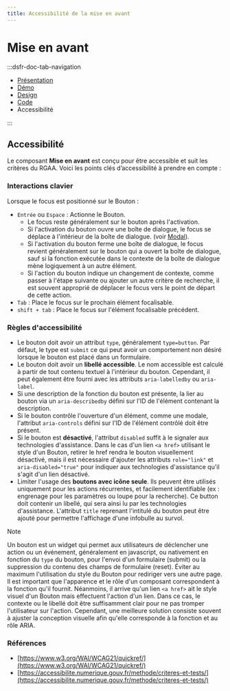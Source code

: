 ```yaml
---
title: Accessibilité de la mise en avant
---
```

# Mise en avant

:::dsfr-doc-tab-navigation
- [Présentation](../index.md)
- [Démo](../demo/index.md)
- [Design](../design/index.md)
- [Code](../code/index.md)
- Accessibilité

:::


## Accessibilité

Le composant **Mise en avant** est conçu pour être accessible et suit les critères du RGAA. Voici les points clés d’accessibilité à prendre en compte :

### Interactions clavier

Lorsque le focus est positionné sur le Bouton :
- `Entrée` ou `Espace` : Actionne le Bouton.
  - Le focus reste généralement sur le bouton après l'activation.
  - Si l'activation du bouton ouvre une boîte de dialogue, le focus se déplace à l'intérieur de la boîte de dialogue. (voir [Modal](../../modal/)).
  - Si l'activation du bouton ferme une boîte de dialogue, le focus revient généralement sur le bouton qui a ouvert la boîte de dialogue, sauf si la fonction exécutée dans le contexte de la boîte de dialogue mène logiquement à un autre élément.
  - Si l'action du bouton indique un changement de contexte, comme passer à l'étape suivante ou ajouter un autre critère de recherche, il est souvent approprié de déplacer le focus vers le point de départ de cette action.
- `Tab` : Place le focus sur le prochain élément focalisable.
- `shift + tab` : Place le focus sur l'élément focalisable précédent.


### Règles d'accessibilité

- Le bouton doit avoir un attribut `type`, généralement `type=button`. Par défaut, le type est `submit` ce qui peut avoir un comportement non désiré lorsque le bouton est placé dans un formulaire.
- Le bouton doit avoir un **libellé accessible**. Le nom accessible est calculé à partir de tout contenu textuel à l'intérieur du bouton. Cependant, il peut également être fourni avec les attributs `aria-labelledby` ou `aria-label`.
- Si une description de la fonction du bouton est présente, la lier au bouton via un `aria-describedby` défini sur l'ID de l'élément contenant la description.
- Si le bouton contrôle l'ouverture d'un élément, comme une modale, l'attribut `aria-controls` défini sur l'ID de l'élément contrôlé doit être présent.
- Si le bouton est **désactivé**, l'attribut `disabled` suffit à le signaler aux technologies d'assistance. Dans le cas d'un lien `<a href>` utilisant le style d'un Bouton, retirer le href rendra le bouton visuellement désactivé, mais il est nécessaire d'ajouter les attributs `role="link"` et `aria-disabled="true"` pour indiquer aux technologies d'assistance qu'il s'agit d'un lien désactivé.
- Limiter l'usage des **boutons avec icône seule**. Ils peuvent être utilisés uniquement pour les actions récurrentes, et facilement identifiable (ex : engrenage pour les paramètres ou loupe pour la recherche). Ce button doit contenir un libellé, qui sera ainsi lu par les technologies d'assistance. L'attribut `title` reprenant l'intitulé du bouton peut être ajouté pour permettre l'affichage d'une infobulle au survol.


> [!NOTE]
> Un bouton est un widget qui permet aux utilisateurs de déclencher une action ou un événement, généralement en javascript, ou nativement en fonction du `type` du bouton, pour l'envoi d'un formulaire (submit) ou la suppression du contenu des champs de formulaire (reset). Éviter au maximum l'utilisation du style du Bouton pour rediriger vers une autre page. Il est important que l'apparence et le rôle d'un composant correspondent à la fonction qu'il fournit. Néanmoins, il arrive qu'un lien `<a href>` ait le style visuel d'un Bouton mais effectuent l'action d'un lien. Dans ce cas, le contexte ou le libellé doit être suffisamment clair pour ne pas tromper l'utilisateur sur l'action. Cependant, une meilleure solution consiste souvent à ajuster la conception visuelle afin qu'elle corresponde à la fonction et au rôle ARIA.

### Références

- [https://www.w3.org/WAI/WCAG21/quickref/](https://www.w3.org/WAI/WCAG21/quickref/)
- [https://accessibilite.numerique.gouv.fr/methode/criteres-et-tests/](https://accessibilite.numerique.gouv.fr/methode/criteres-et-tests/)